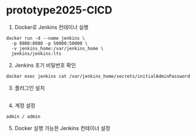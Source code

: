 # prototype2025-CICD


1. Docker로 Jenkins 컨테이너 실행
```
docker run -d --name jenkins \
  -p 8080:8080 -p 50000:50000 \
  -v jenkins_home:/var/jenkins_home \
  jenkins/jenkins:lts
```

2. Jenkins 초기 비밀번호 확인
```
docker exec jenkins cat /var/jenkins_home/secrets/initialAdminPassword
```

3. 플러그인 설치
```

```

4. 계정 설정
```
admin / admin
```


5. Docker 실행 가능한 Jenkins 컨테이너 설정

